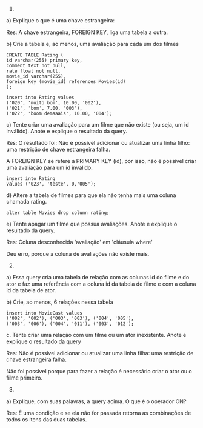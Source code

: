 1)

a) Explique o que é uma chave estrangeira:

Res: A chave estrangeira, FOREIGN KEY, liga uma tabela a outra.

b) Crie a tabela e, ao menos, uma avaliação para cada um dos filmes

```
CREATE TABLE Rating (
id varchar(255) primary key,
comment text not null,
rate float not null,
movie_id varchar(255),
foreign key (movie_id) references Movies(id)
);

insert into Rating values 
('020', 'muito bom', 10.00, '002'),
('021', 'bom', 7.00, '003'),
('022', 'boom demaaais', 10.00, '004');
```

c) Tente criar uma avaliação para um filme que não existe (ou seja, um id inválido). Anote e explique o resultado da query.

Res: O resultado foi: Não é possível adicionar ou atualizar uma linha filho: uma restrição de chave estrangeira falha. 

A FOREIGN KEY se refere a PRIMARY KEY (id), por isso, não é possível criar uma avaliação para um id inválido. 

```
insert into Rating 
values ('023', 'teste', 0,'005');
```

d) Altere a tabela de filmes para que ela não tenha mais uma coluna chamada rating.

```
alter table Movies drop column rating;
```
e) Tente apagar um filme que possua avaliações. Anote e explique o resultado da query.

Res: Coluna desconhecida 'avaliação' em 'cláusula where'

Deu erro, porque a coluna de avaliações não existe mais.


2)

a) Essa query cria uma tabela de relação com as colunas id do filme e do ator e faz uma referência  com a coluna id da tabela de filme e com a coluna id da tabela de ator.

b) Crie, ao menos, 6 relações nessa tabela

```
insert into MovieCast values 
('002', '002'), ('003', '003'), ('004', '005'), 
('003', '006'), ('004', '011'), ('003', '012');
```

c. Tente criar uma relação com um filme ou um ator inexistente. Anote e explique o resultado da query

Res: Não é possível adicionar ou atualizar uma linha filha: uma restrição de chave estrangeira falha.

Não foi possível porque para fazer a relação é necessário criar o ator ou o filme primeiro.


3)

a) Explique, com suas palavras, a query acima. O que é o operador ON?

Res: É uma condição e se ela não for passada retorna as combinações de todos os itens das duas tabelas.


